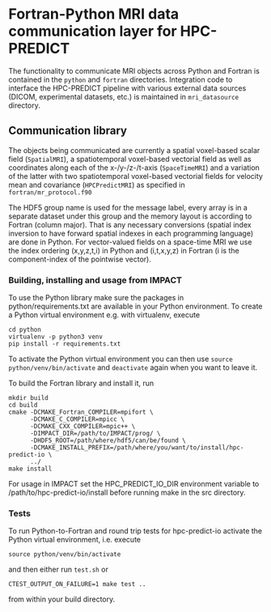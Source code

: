 # Fortran-Python MRI data communication layer for HPC-PREDICT

The functionality to communicate MRI objects across Python and Fortran is contained in the `python` and `fortran` directories. Integration code to interface the HPC-PREDICT pipeline with various external data sources (DICOM, experimental datasets, etc.) is maintained in `mri_datasource` directory. 

## Communication library

The objects being communicated are currently a spatial voxel-based scalar field (`SpatialMRI`), a spatiotemporal voxel-based vectorial field as well as coordinates along each of the x-/y-/z-/t-axis (`SpaceTimeMRI`) and a variation of the latter with two spatiotemporal voxel-based vectorial fields for velocity mean and covariance (`HPCPredictMRI`) as specified in `fortran/mr_protocol.f90`

The HDF5 group name is used for the message label, every array is in a separate dataset under this group and the memory layout is according to Fortran (column major).
That is any necessary conversions (spatial index inversion to have forward spatial indexes in each programming language) are done in Python. For vector-valued fields on a space-time MRI we use the index ordering (x,y,z,t,i) in Python and (i,t,x,y,z) in Fortran (i is the component-index of the pointwise vector).

### Building, installing and usage from IMPACT

To use the Python library make sure the packages in python/requirements.txt are available in your Python environment. To create a Python virtual environment e.g. with virtualenv, execute

```
cd python
virtualenv -p python3 venv
pip install -r requirements.txt
```

To activate the Python virtual environment you can then use `source python/venv/bin/activate` and `deactivate` again when you want to leave it.

To build the Fortran library and install it, run 

```
mkdir build
cd build
cmake -DCMAKE_Fortran_COMPILER=mpifort \
      -DCMAKE_C_COMPILER=mpicc \
      -DCMAKE_CXX_COMPILER=mpic++ \
      -DIMPACT_DIR=/path/to/IMPACT/prog/ \
      -DHDF5_ROOT=/path/where/hdf5/can/be/found \
      -DCMAKE_INSTALL_PREFIX=/path/where/you/want/to/install/hpc-predict-io \
      ../
make install
```

For usage in IMPACT set the HPC_PREDICT_IO_DIR environment variable to /path/to/hpc-predict-io/install before running make in the src directory.

### Tests

To run Python-to-Fortran and round trip tests for hpc-predict-io activate the Python virtual environment, i.e. execute

```
source python/venv/bin/activate
```

and then either run `test.sh` or 

```
CTEST_OUTPUT_ON_FAILURE=1 make test ..
``` 

from within your build directory.

